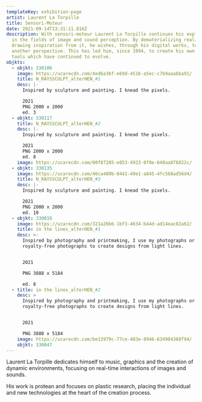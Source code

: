 ```yaml
---
templateKey: exhibition-page
artist: Laurent La Torpille
title: Sensori-Moteur
date: 2021-09-14T13:31:11.816Z
description: With sensori-moteur Laurent La Torpille continues his exploration
  in the fields of image and sound perception. By dematerializing reality or by
  drawing inspiration from it, he wishes, through his digital works, to offer
  another perspective. This has led him, since 1994, to create his own digital
  tools which have continued to evolve.
objkts:
  - objkt: 330106
    image: https://ucarecdn.com/4ed6a36f-e69d-4516-a5ec-c7b9aaa6ba91/
    title: N_RAYSSCULPT_alterHEN_#1
    desc: |-
      Inspired by sculpture and painting. I knead the pixels. 

      2021
      PNG 2000 x 2000
      ed. 3
  - objkt: 330117
    title: N_RAYSSCULPT_alterHEN_#2
    desc: |-
      Inspired by sculpture and painting. I knead the pixels.

      2021
      PNG 2000 x 2000
      ed. 8
    image: https://ucarecdn.com/00f87285-e053-4923-8f0e-648aa876822c/
  - objkt: 330135
    image: https://ucarecdn.com/46ca489b-0441-49e1-a845-4fc568ad56d4/
    title: N_RAYSSCULPT_alterHEN_#3
    desc: |-
      Inspired by sculpture and painting. I knead the pixels.

      2021
      PNG 2000 x 2000
      ed. 10
  - objkt: 330019
    image: https://ucarecdn.com/321a26b6-1bf3-4634-b44d-ad14eac02a62/
    title: in the lines_alterHEN_#1
    desc: >-
      Inspired by photography and printmaking, I use my photographs or old
      royalty-free photographs to create designs from light lines.


      2021

      PNG 3888 x 5184

      ed. 8
  - title: in the lines_alterHEN_#2
    desc: >
      Inspired by photography and printmaking, I use my photographs or old
      royalty-free photographs to create designs from light lines. 


      2021

      PNG 3888 x 5184
    image: https://ucarecdn.com/be13979c-77ce-483e-8946-634904368f94/
    objkt: 330047
---
```

Laurent La Torpille dedicates himself to music, graphics and the creation of dynamic environments, focusing on real-time interactions of images and sounds. 

His work is protean and focuses on plastic research, placing the individual and new technologies at the heart of the creation process.